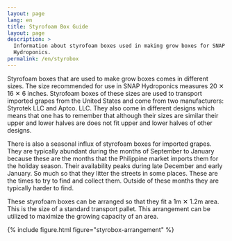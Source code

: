 ```yaml
---
layout: page
lang: en
title: Styrofoam Box Guide
layout: page
description: >
  Information about styrofoam boxes used in making grow boxes for SNAP
  Hydroponics.
permalink: /en/styrobox
---
```


Styrofoam boxes that are used to make grow boxes comes in different sizes. The
size recommended for use in SNAP Hydroponics measures 20 ✕ 16 ✕ 6 inches. Styrofoam
boxes of these sizes are used to transport imported grapes from the United States
and come from two manufacturers: Styrotek LLC and Aptco. LLC. They also come
in different designs which means that one has to remember that although their
sizes are similar their upper and lower halves are does not fit upper and lower
halves of other designs.

There is also a seasonal influx of styrofoam boxes for imported grapes. They are
typically abundant during the months of September to January because these are
the months that the Philippine market imports them for the holiday season. Their
availability peaks during late December and early January. So much so that they
litter the streets in some places. These are the times to try to find and collect
them. Outside of these months they are typically harder to find. 

These styrofoam boxes can be arranged so that they fit a 1m ✕ 1.2m area. This is
the size of a standard transport pallet. This arrangement can be utilized to
maximize the growing capacity of an area.


{% include figure.html figure="styrobox-arrangement" %}
